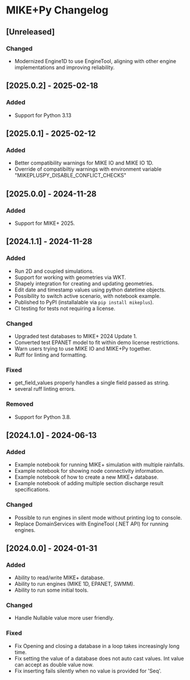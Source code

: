 # MIKE+Py Changelog

## [Unreleased]

### Changed
- Modernized Engine1D to use EngineTool, aligning with other engine implementations and improving reliability.

## [2025.0.2] - 2025-02-18

### Added
- Support for Python 3.13

## [2025.0.1] - 2025-02-12

### Added
- Better compatibility warnings for MIKE IO and MIKE IO 1D.
- Override of compatibiltiy warnings with environment variable "MIKEPLUSPY_DISABLE_CONFLICT_CHECKS"

## [2025.0.0] - 2024-11-28

### Added
- Support for MIKE+ 2025.

## [2024.1.1] - 2024-11-28

### Added
- Run 2D and coupled simulations.
- Support for working with geometries via WKT.
- Shapely integration for creating and updating geometries.
- Edit date and timestamp values using python datetime objects.
- Possibility to switch active scenario, with notebook example.
- Published to PyPI (installalable via `pip install mikeplus`).
- CI testing for tests not requiring a license.

### Changed
- Upgraded test databases to MIKE+ 2024 Update 1.
- Converted test EPANET model to fit within demo license restrictions.
- Warn users trying to use MIKE IO and MIKE+Py together.
- Ruff for linting and formatting.

### Fixed
- get_field_values properly handles a single field passed as string.
- several ruff linting errors.

### Removed
- Support for Python 3.8.

## [2024.1.0] - 2024-06-13

### Added
- Example notebook for running MIKE+ simulation with multiple rainfalls.
- Example notebook for showing node connectivity information.
- Example notebook of how to create a new MIKE+ database.
- Example notebook of adding multiple section discharge result specifications.

### Changed
- Possible to run engines in silent mode without printing log to console.
- Replace DomainServices with EngineTool (.NET API) for running engines.

## [2024.0.0] - 2024-01-31

### Added
- Ability to read/write MIKE+ database.
- Ability to run engines (MIKE 1D, EPANET, SWMM).
- Ability to run some initial tools.

### Changed
- Handle Nullable value more user friendly.

### Fixed
- Fix Opening and closing a database in a loop takes increasingly long time.
- Fix setting the value of a database does not auto cast values. Int value can accept as double value now.
- Fix inserting fails silently when no value is provided for 'Seq'.
